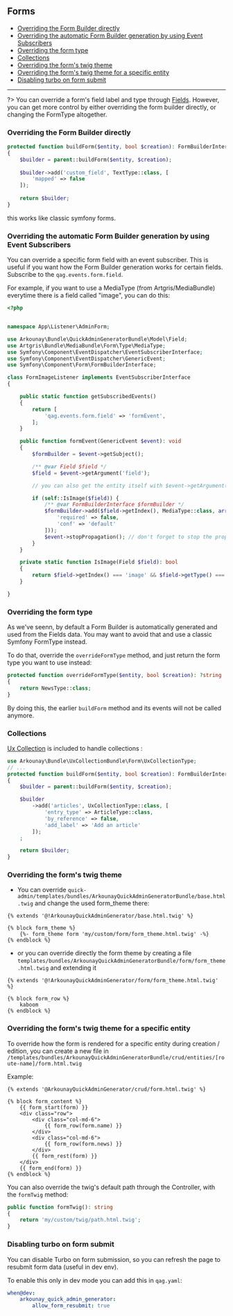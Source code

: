 ## Forms

* [Overriding the Form Builder directly](#overriding-the-form-builder-directly)
* [Overriding the automatic Form Builder generation by using Event Subscribers](#overriding-the-automatic-form-builder-generation-by-using-event-subscribers)
* [Overriding the form type](#overriding-the-form-type)
* [Collections](#collections)
* [Overriding the form's twig theme](#overriding-the-form-s-twig-theme)
* [Overriding the form's twig theme for a specific entity](#overriding-the-form-s-twig-theme-for-a-specific-entity)
* [Disabling turbo on form submit](#disabling-turbo-on-form-submit)

---

?> You can override a form's field label and type through [Fields](Fields.md).
However, you can get more control by either overriding the form builder directly, or changing the FormType altogether.

### Overriding the Form Builder directly


```php
protected function buildForm($entity, bool $creation): FormBuilderInterface
{
    $builder = parent::buildForm($entity, $creation);
    
    $builder->add('custom_field', TextType::class, [
        'mapped' => false
    ]);
    
    return $builder;
}
```

this works like classic symfony forms.

### Overriding the automatic Form Builder generation by using Event Subscribers

You can override a specific form field with an event subscriber. This is useful if you want how the Form Builder generation works for certain fields. Subscribe to the `qag.events.form.field`.

For example, if you want to use a MediaType (from Artgris/MediaBundle) everytime there is a field called "image", you can do this:

```php
<?php


namespace App\Listener\AdminForm;

use Arkounay\Bundle\QuickAdminGeneratorBundle\Model\Field;
use Artgris\Bundle\MediaBundle\Form\Type\MediaType;
use Symfony\Component\EventDispatcher\EventSubscriberInterface;
use Symfony\Component\EventDispatcher\GenericEvent;
use Symfony\Component\Form\FormBuilderInterface;

class FormImageListener implements EventSubscriberInterface
{

    public static function getSubscribedEvents()
    {
        return [
            'qag.events.form.field' => 'formEvent',
        ];
    }

    public function formEvent(GenericEvent $event): void
    {
        $formBuilder = $event->getSubject();

        /** @var Field $field */
        $field = $event->getArgument('field');

        // you can also get the entity itself with $event->getArgument('entity');

        if (self::IsImage($field)) {
            /** @var FormBuilderInterface $formBuilder */
            $formBuilder->add($field->getIndex(), MediaType::class, array_merge($field->guessFormOptions(), [
                'required' => false,
                'conf' => 'default'
            ]));
            $event->stopPropagation(); // don't forget to stop the propagation
        }
    }

    private static function IsImage(Field $field): bool
    {
        return $field->getIndex() === 'image' && $field->getType() === 'string';
    }

}
```

### Overriding the form type

As we've seenn, by default a Form Builder is automatically generated and used from the Fields data. You may want to avoid that and use a classic Symfony FormType instead.

To do that, override the `overrideFormType` method, and just return the form type you want to use instead:
```php
protected function overrideFormType($entity, bool $creation): ?string
{
    return NewsType::class;
}
```
By doing this, the earlier `buildForm` method and its events will not be called anymore.



### Collections

[Ux Collection](https://github.com/arkounay/ux-collection) is included to handle collections :

```php
use Arkounay\Bundle\UxCollectionBundle\Form\UxCollectionType;
// ...
protected function buildForm($entity, bool $creation): FormBuilderInterface
{
    $builder = parent::buildForm($entity, $creation);

    $builder
        ->add('articles', UxCollectionType::class, [
            'entry_type' => ArticleType::class,
            'by_reference' => false,
            'add_label' => 'Add an article'
        ]);
    ;

    return $builder;
}
```


### Overriding the form's twig theme

- You can override `quick-admin/templates/bundles/ArkounayQuickAdminGeneratorBundle/base.html.twig` and change the used form_theme there:
```twig
{% extends '@!ArkounayQuickAdminGenerator/base.html.twig' %}

{% block form_theme %}
    {%- form_theme form 'my/custom/form/form_theme.html.twig' -%}
{% endblock %}
```

- or you can override directly the form theme by creating a file `templates/bundles/ArkounayQuickAdminGeneratorBundle/form/form_theme.html.twig` and extending it
```twig
{% extends '@!ArkounayQuickAdminGenerator/form/form_theme.html.twig' %}

{% block form_row %}
    kaboom
{% endblock %}
```

### Overriding the form's twig theme for a specific entity

To override how the form is rendered for a specific entity during creation / edition, you can create a new file in `/templates/bundles/ArkounayQuickAdminGeneratorBundle/crud/entities/[route-name]/form.html.twig`

Example:
```twig
{% extends '@ArkounayQuickAdminGenerator/crud/form.html.twig' %}

{% block form_content %}
    {{ form_start(form) }}
    <div class="row">
        <div class="col-md-6">
            {{ form_row(form.name) }}
        </div>
        <div class="col-md-6">
            {{ form_row(form.news) }}
        </div>
        {{ form_rest(form) }}
    </div>
    {{ form_end(form) }}
{% endblock %}
``` 

You can also override the twig's default path through the Controller, with the `formTwig` method:
```php
public function formTwig(): string
{
    return 'my/custom/twig/path.html.twig';
}
```

### Disabling turbo on form submit

You can disable Turbo on form submission, so you can refresh the page to resubmit form data (useful in dev env).

To enable this only in dev mode you can add this in `qag.yaml`:

```yaml
when@dev:
    arkounay_quick_admin_generator:
        allow_form_resubmit: true
```

